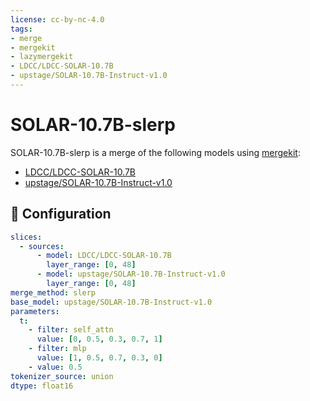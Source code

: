 ```yaml
---
license: cc-by-nc-4.0
tags:
- merge
- mergekit
- lazymergekit
- LDCC/LDCC-SOLAR-10.7B
- upstage/SOLAR-10.7B-Instruct-v1.0
---
```


# SOLAR-10.7B-slerp

SOLAR-10.7B-slerp is a merge of the following models using [mergekit](https://github.com/cg123/mergekit):
* [LDCC/LDCC-SOLAR-10.7B](https://huggingface.co/LDCC/LDCC-SOLAR-10.7B)
* [upstage/SOLAR-10.7B-Instruct-v1.0](https://huggingface.co/upstage/SOLAR-10.7B-Instruct-v1.0)

## 🧩 Configuration

```yaml
slices:
  - sources:
      - model: LDCC/LDCC-SOLAR-10.7B
        layer_range: [0, 48]
      - model: upstage/SOLAR-10.7B-Instruct-v1.0
        layer_range: [0, 48]
merge_method: slerp
base_model: upstage/SOLAR-10.7B-Instruct-v1.0
parameters:
  t:
    - filter: self_attn
      value: [0, 0.5, 0.3, 0.7, 1]
    - filter: mlp
      value: [1, 0.5, 0.7, 0.3, 0]
    - value: 0.5
tokenizer_source: union
dtype: float16

```
